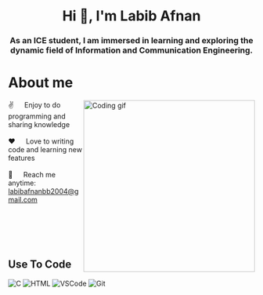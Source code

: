 <h1 align="center">Hi 👋, I'm Labib Afnan</h1>
<h3 align="center">As an ICE student, I am immersed in learning and exploring the dynamic field of Information and Communication Engineering.</h3>
<!-- About Section -->

# About me
 
<p>
 <img align="right" width="350" src="https://github.com/alsiam/alsiam/raw/main/assets/programmer.gif" alt="Coding gif" />
  
 ✌️ &emsp; Enjoy to do programming and sharing knowledge <br/><br/>
 ❤️ &emsp; Love to writing code and learning new features<br/><br/>
 📧 &emsp; Reach me anytime: labibafnanbb2004@gmail.com<br/><br/>

</p>

<br/>
<br/>
<br/>

<!-- Code section -->

## Use To Code
![C](https://img.shields.io/badge/C-00599C?style=for-the-badge&logo=c&logoColor=white)
![HTML](https://img.shields.io/badge/HTML5-E34F26?style=for-the-badge&logo=html5&logoColor=white)
![VSCode](https://img.shields.io/badge/Visual_Studio-0078d7?style=for-the-badge&logo=visual%20studio&logoColor=white)
![Git](https://img.shields.io/badge/Git-F05032?style=for-the-badge&logo=git&logoColor=white)
